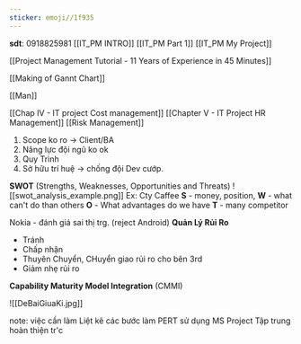 ```yaml
---
sticker: emoji//1f935
---
```

**sdt**: 0918825981
[[IT_PM INTRO]]
[[IT_PM Part 1]]
[[IT_PM My Project]]



[[Project Management Tutorial - 11 Years of Experience in 45 Minutes]]

[[Making of Gannt Chart]]

[[Man]]

[[Chap IV - IT project Cost management]]
[[Chapter V - IT Project HR Management]]
[[Risk Management]]

1) Scope ko ro -> Client/BA
2) Nâng lực đội ngũ ko ok
3) Quy Trình
4) Sở hữu trí huệ -> chống đội Dev cướp.

**SWOT** (Strengths, Weaknesses, Opportunities and Threats)
![[swot_analysis_example.png]]
Ex: Cty Caffee
**S** - money, position, 
**W** - what can't do than others
**O** - What advantages do we have
**T** - many competitor 

Nokia - đánh giá sai thị trg. (reject Android) 
**Quản Lý Rủi Ro**
+ Tránh 
+ Chấp nhận
+ Thuyên Chuyển, CHuyển giao rủi ro cho bên 3rd
+ Giảm nhẹ rủi ro

**Capability Maturity Model Integration** (CMMI) 

![[DeBaiGiuaKi.jpg]]

note: việc cần làm
Liệt kê các bước làm PERT sử dụng MS Project
Tập trung hoàn thiện tr'c 